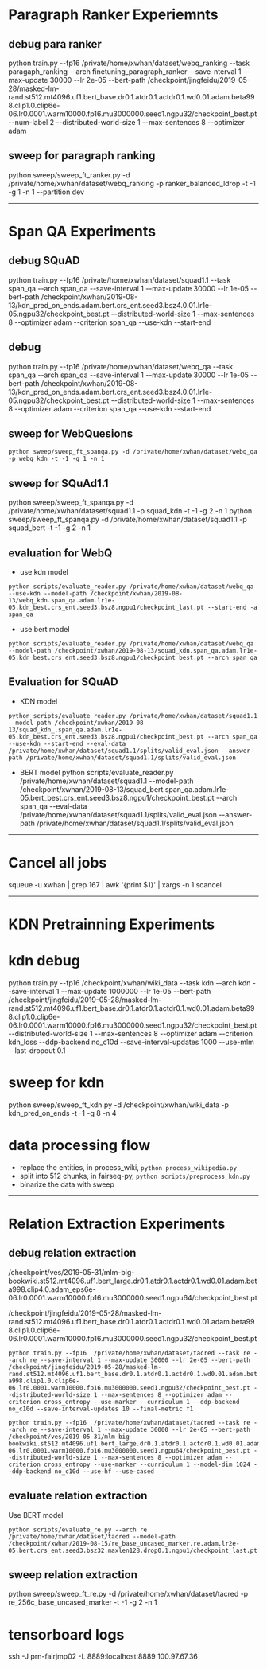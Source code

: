 # Paragraph Ranker Experiemnts
## debug para ranker
python train.py --fp16  /private/home/xwhan/dataset/webq_ranking --task paragaph_ranking --arch finetuning_paragraph_ranker --save-nterval 1 --max-update 30000 --lr 2e-05 --bert-path /checkpoint/jingfeidu/2019-05-28/masked-lm-rand.st512.mt4096.uf1.bert_base.dr0.1.atdr0.1.actdr0.1.wd0.01.adam.beta998.clip1.0.clip6e-06.lr0.0001.warm10000.fp16.mu3000000.seed1.ngpu32/checkpoint_best.pt --num-label 2 --distributed-world-size 1 --max-sentences 8 --optimizer adam
## sweep for paragraph ranking
python sweep/sweep_ft_ranker.py -d /private/home/xwhan/dataset/webq_ranking -p ranker_balanced_ldrop -t -1 -g 1 -n 1 --partition dev

------------------------------------

# Span QA Experiments
## debug SQuAD
python train.py --fp16  /private/home/xwhan/dataset/squad1.1 --task span_qa --arch span_qa --save-interval 1 --max-update 30000 --lr 1e-05 --bert-path /checkpoint/xwhan/2019-08-13/kdn_pred_on_ends.adam.bert.crs_ent.seed3.bsz4.0.01.lr1e-05.ngpu32/checkpoint_best.pt --distributed-world-size 1 --max-sentences 8 --optimizer adam --criterion span_qa --use-kdn --start-end
## debug 
python train.py --fp16  /private/home/xwhan/dataset/webq_qa --task span_qa --arch span_qa --save-interval 1 --max-update 30000 --lr 1e-05 --bert-path /checkpoint/xwhan/2019-08-13/kdn_pred_on_ends.adam.bert.crs_ent.seed3.bsz4.0.01.lr1e-05.ngpu32/checkpoint_best.pt --distributed-world-size 1 --max-sentences 8 --optimizer adam --criterion span_qa --use-kdn --start-end

## sweep for WebQuesions

```python sweep/sweep_ft_spanqa.py -d /private/home/xwhan/dataset/webq_qa -p webq_kdn -t -1 -g 1 -n 1```

## sweep for SQuAd1.1 

python sweep/sweep_ft_spanqa.py -d /private/home/xwhan/dataset/squad1.1 -p squad_kdn -t -1 -g 2 -n 1
python sweep/sweep_ft_spanqa.py -d /private/home/xwhan/dataset/squad1.1 -p squad_bert -t -1 -g 2 -n 1

## evaluation for WebQ
* use kdn model 
```
python scripts/evaluate_reader.py /private/home/xwhan/dataset/webq_qa --use-kdn --model-path /checkpoint/xwhan/2019-08-13/webq_kdn.span_qa.adam.lr1e-05.kdn_best.crs_ent.seed3.bsz8.ngpu1/checkpoint_last.pt --start-end -a span_qa
```
* use bert model
```
python scripts/evaluate_reader.py /private/home/xwhan/dataset/webq_qa --model-path /checkpoint/xwhan/2019-08-13/squad_kdn.span_qa.adam.lr1e-05.kdn_best.crs_ent.seed3.bsz8.ngpu1/checkpoint_best.pt --arch span_qa 
```

## Evaluation for SQuAD
* KDN model
```
python scripts/evaluate_reader.py /private/home/xwhan/dataset/squad1.1 --model-path /checkpoint/xwhan/2019-08-13/squad_kdn_.span_qa.adam.lr1e-05.kdn_best.crs_ent.seed3.bsz8.ngpu1/checkpoint_best.pt --arch span_qa --use-kdn --start-end --eval-data /private/home/xwhan/dataset/squad1.1/splits/valid_eval.json --answer-path /private/home/xwhan/dataset/squad1.1/splits/valid_eval.json
```
* BERT model
python scripts/evaluate_reader.py /private/home/xwhan/dataset/squad1.1 --model-path /checkpoint/xwhan/2019-08-13/squad_bert.span_qa.adam.lr1e-05.bert_best.crs_ent.seed3.bsz8.ngpu1/checkpoint_best.pt --arch span_qa --eval-data /private/home/xwhan/dataset/squad1.1/splits/valid_eval.json --answer-path /private/home/xwhan/dataset/squad1.1/splits/valid_eval.json

------------------------------------

# Cancel all jobs
squeue -u xwhan | grep 167 | awk '{print $1}' | xargs -n 1 scancel

------------------------------------
# KDN Pretrainning Experiments
# kdn debug
python train.py --fp16 /checkpoint/xwhan/wiki_data --task kdn --arch kdn --save-interval 1 --max-update 1000000 --lr 1e-05 --bert-path /checkpoint/jingfeidu/2019-05-28/masked-lm-rand.st512.mt4096.uf1.bert_base.dr0.1.atdr0.1.actdr0.1.wd0.01.adam.beta998.clip1.0.clip6e-06.lr0.0001.warm10000.fp16.mu3000000.seed1.ngpu32/checkpoint_best.pt --distributed-world-size 1 --max-sentences 8 --optimizer adam --criterion kdn_loss --ddp-backend no_c10d --save-interval-updates 1000 --use-mlm --last-dropout 0.1
# sweep for kdn
python sweep/sweep_ft_kdn.py -d /checkpoint/xwhan/wiki_data -p kdn_pred_on_ends -t -1 -g 8 -n 4

# data processing flow
* replace the entities, in process_wiki, `python process_wikipedia.py`
* split into 512 chunks, in fairseq-py, `python scripts/preprocess_kdn.py`
* binarize the data with sweep

------------------------------------
# Relation Extraction Experiments

## debug relation extraction
/checkpoint/ves/2019-05-31/mlm-big-bookwiki.st512.mt4096.uf1.bert_large.dr0.1.atdr0.1.actdr0.1.wd0.01.adam.beta998.clip4.0.adam_eps6e-06.lr0.0001.warm10000.fp16.mu3000000.seed1.ngpu64/checkpoint_best.pt

/checkpoint/jingfeidu/2019-05-28/masked-lm-rand.st512.mt4096.uf1.bert_base.dr0.1.atdr0.1.actdr0.1.wd0.01.adam.beta998.clip1.0.clip6e-06.lr0.0001.warm10000.fp16.mu3000000.seed1.ngpu32/checkpoint_best.pt

```python train.py --fp16  /private/home/xwhan/dataset/tacred --task re --arch re --save-interval 1 --max-update 30000 --lr 2e-05 --bert-path /checkpoint/jingfeidu/2019-05-28/masked-lm-rand.st512.mt4096.uf1.bert_base.dr0.1.atdr0.1.actdr0.1.wd0.01.adam.beta998.clip1.0.clip6e-06.lr0.0001.warm10000.fp16.mu3000000.seed1.ngpu32/checkpoint_best.pt --distributed-world-size 1 --max-sentences 8 --optimizer adam --criterion cross_entropy --use-marker --curriculum 1 --ddp-backend no_c10d --save-interval-updates 10 --final-metric f1```

```use
python train.py --fp16  /private/home/xwhan/dataset/tacred --task re --arch re --save-interval 1 --max-update 30000 --lr 2e-05 --bert-path /checkpoint/ves/2019-05-31/mlm-big-bookwiki.st512.mt4096.uf1.bert_large.dr0.1.atdr0.1.actdr0.1.wd0.01.adam.beta998.clip4.0.adam_eps6e-06.lr0.0001.warm10000.fp16.mu3000000.seed1.ngpu64/checkpoint_best.pt --distributed-world-size 1 --max-sentences 8 --optimizer adam --criterion cross_entropy --use-marker --curriculum 1 --model-dim 1024 --ddp-backend no_c10d --use-hf --use-cased
```

## evaluate relation extraction
Use BERT model
```
python scripts/evaluate_re.py --arch re /private/home/xwhan/dataset/tacred --model-path /checkpoint/xwhan/2019-08-15/re_base_uncased_marker.re.adam.lr2e-05.bert.crs_ent.seed3.bsz32.maxlen128.drop0.1.ngpu1/checkpoint_last.pt
```

## sweep relation extraction
python sweep/sweep_ft_re.py -d /private/home/xwhan/dataset/tacred -p re_256c_base_uncased_marker -t -1 -g 2 -n 1 

# tensorboard logs
ssh -J prn-fairjmp02 -L 8889:localhost:8889 100.97.67.36


